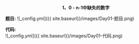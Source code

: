 <center><b>1、0 - n-1中缺失的数字  </b></center>


<b>题目:</b>
![_config.yml]({{ site.baseurl}}/images/Day01-题目.png)  


  
<b>代码:</b>  
![_config.yml]({{ site.baseurl}}/images/Day01-代码.png)


    
